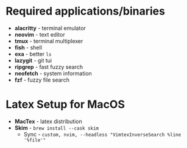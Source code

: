 # Required applications/binaries

* **alacritty** - terminal emulator
* **neovim** - text editor
* **tmux** - terminal multiplexer
* **fish** - shell
* **exa** - better `ls`
* **lazygit** - git tui
* **ripgrep** - fast fuzzy search
* **neofetch** - system information
* **fzf** - fuzzy file search

# Latex Setup for MacOS

* **MacTex** - latex distribution
* **Skim** - `brew install --cask skim`
    * Sync - `custom, nvim, --headless "VimtexInverseSearch %line '%file'"`
